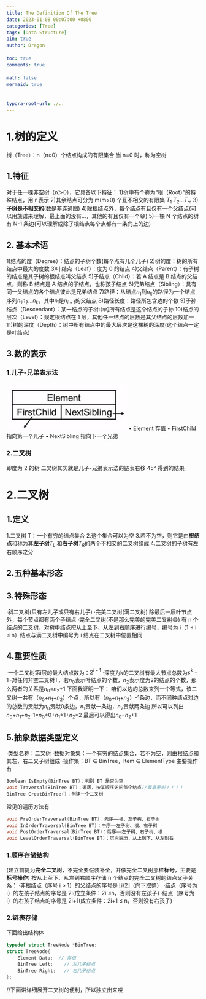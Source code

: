 ```yaml
---
title: The Definition Of The Tree
date: 2023-01-08 00:07:00 +0800
categories: [Tree]
tags: [Data Structure]
pin: true
author: Dragon

toc: true
comments: true

math: false
mermaid: true


typora-root-url: ./..
---
```

# 1.树的定义
树（Tree）：n（n≥0）个结点构成的有限集合
当 n=0 时，称为空树
## 1.特征
对于任一棵非空树（n＞0），它具备以下特征：
1)树中有个称为“根（Root）”的特殊结点，用 r 表示
2)其余结点可分为 m(m>0) 个互不相交的有限集 $T _1$ $T _2$…$T _m$
3)**子树是不相交的**(数是非连通图)
4)除根结点外，每个结点有且仅有一个父结点(可以用族谱来理解，最上面的没有...，其他的有且仅有一个😄)
5)一棵 N 个结点的树有 N-1 条边(可以理解成除了根结点每个点都有一条向上的边)
## 2. 基本术语
1)结点的度（Degree）：结点的子树个数(每个点有几个儿子)
2)树的度：树的所有结点中最大的度数
3)叶结点（Leaf）：度为 0 的结点
4)父结点（Parent）：有子树的结点是其子树的根结点叫父结点
5)子结点（Child）：若 A 结点是 B 结点的父结点，则称 B 结点是 A 结点的子结点，也称孩子结点
6)兄弟结点（Sibling）：具有同一父结点的各个结点彼此是兄弟结点
7)路径：从结点$n _1$到$n _k$的路径为一个结点序列$n _1$$n _2$...$n _k$，其中$n _i$是$n _{i+1}$的父结点
8)路径长度：路径所包含边的个数
9)子孙结点（Descendant）：某一结点的子树中的所有结点是这个结点的子孙
10)结点的层次（Level）：规定根结点在 1 层，其他任一结点的层数是其父结点的层数加一
11)树的深度（Depth）：树中所有结点中的最大层次是这棵树的深度(这个结点一定是叶结点)
## 3.数的表示
### 1.儿子-兄弟表示法
![](../images/儿子兄弟表示法.png)
• Element 存值
• FirstChild 指向第一个儿子
• NextSibling 指向下一个兄弟
### 2.二叉树
即度为 2 的树
二叉树其实就是儿子-兄弟表示法的链表右移 45° 得到的结果
# 2.二叉树
## 1.定义
1.二叉树 T：一个有穷的结点集合
2.​这个集合可以为空
3.若不为空，则它是由**根结点**和称为其**左子树**$T _L$ 和**右子树**$T _R$的两个不相交的二叉树组成
4.二叉树的子树有左右顺序之分
## 2.五种基本形态
## 3.特殊形态
·斜二叉树(只有左儿子或只有右儿子)
·完美二叉树(满二叉树)
除最后一层叶节点外，每个节点都有两个子结点
·完全二叉树(不是那么完美的完美二叉树😄)
有 n 个结点的二叉树，对树中结点按从上至下、从左到右顺序进行编号，编号为 i（1 ≤ i ≤ n）结点与满二叉树中编号为 i 结点在二叉树中位置相同
## 4.重要性质
·一个二叉树第i层的最大结点数为：$2^{i-1}$
·深度为k的二叉树有最大节点总数为$s^k-1$
·对任何非空二叉树T，若$n_0$表示叶结点的个数，$n_2$表示度为2的结点的个数，那么两者的关系是$n_0$=$n_2$+1
下面我证明一下：
咱们以边的总数来列一个等式，该二叉树一共有（$n_0$+$n_1$+$n_2$）个点，所以有（$n_0$+$n_1$+$n_2$）-1条边，而不同种结点对边的总数的贡献为$n_0$贡献0条边，$n_1$贡献一条边，$n_2$贡献两条边
所以可以列出$n_0$+$n_1$+$n_2$-1=$n_0$*0+$n_1$*1+$n_2$*2
最后可以得出$n_0$=$n_2$+1
## 5.抽象数据类型定义
·类型名称：二叉树
·数据对象集：一个有穷的结点集合，若不为空，则由根结点和其左、右二叉子树组成
·操作集：BT ∈ BinTree，Item ∈ ElementType
主要操作有
```c++
Boolean IsEmpty(BinTree BT)：判别 BT 是否为空
void Traversal(BinTree BT)：遍历，按某顺序访问每个结点//最重要啦！！！！
BinTree CreatBinTree()：创建一个二叉树
```
常见的遍历方法有
```c++
void PreOrderTraversal(BinTree BT)：先序——根、左子树、右子树
void InOrderTraversal(BinTree BT)：中序——左子树、根、右子树
void PostOrderTraversal(BinTree BT)：后序——左子树、右子树、根
void LevelOrderTraversal(BinTree BT)：层次遍历，从上到下、从左到右
```
### 1.顺序存储结构
(建立前提为**完全二叉树**，不完全要假装补全，并像完全二叉树那样**标号**，主要是**标号操作**)
按从上至下、从左到右顺序存储 n 个结点的完全二叉树的结点父子关系：
·非根结点（序号 i > 1）的父结点的序号是 ⌊i/2⌋（向下取整）
·结点（序号为 i）的左孩子结点的序号是 2i(成立条件：2i ≤n，否则没有左孩子)
·结点（序号为 i）的右孩子结点的序号是 2i+1(成立条件：2i+1 ≤ n，否则没有右孩子)
### 2.链表存储
下面给出结构体
```c++
typedef struct TreeNode *BinTree;
struct TreeNode{
	Element Data;  // 存值 
	BinTree Left;    // 左儿子结点 
	BinTree Right;   // 右儿子结点 
};
```
//下面讲详细展开二叉树的便利，所以独立出来喽



